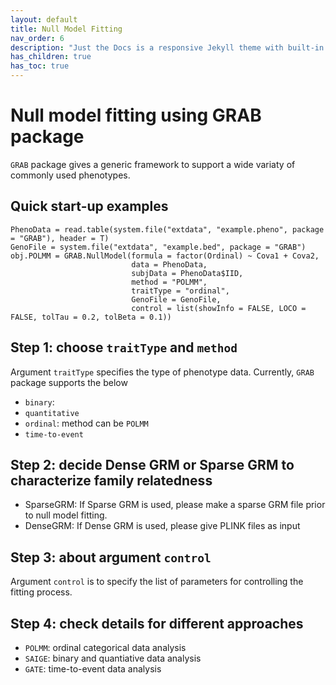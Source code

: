 ```yaml
---
layout: default
title: Null Model Fitting
nav_order: 6
description: "Just the Docs is a responsive Jekyll theme with built-in search that is easily customizable and hosted on GitHub Pages."
has_children: true
has_toc: true
---
```


# Null model fitting using GRAB package 

```GRAB``` package gives a generic framework to support a wide variaty of commonly used phenotypes. 

## Quick start-up examples
```
PhenoData = read.table(system.file("extdata", "example.pheno", package = "GRAB"), header = T)
GenoFile = system.file("extdata", "example.bed", package = "GRAB")
obj.POLMM = GRAB.NullModel(formula = factor(Ordinal) ~ Cova1 + Cova2,
                           data = PhenoData, 
                           subjData = PhenoData$IID, 
                           method = "POLMM", 
                           traitType = "ordinal",
                           GenoFile = GenoFile,
                           control = list(showInfo = FALSE, LOCO = FALSE, tolTau = 0.2, tolBeta = 0.1))
```

## Step 1: choose ```traitType``` and ```method```

Argument ```traitType``` specifies the type of phenotype data. Currently, ```GRAB``` package supports the below 

- ```binary```: 
- ```quantitative```
- ```ordinal```: method can be ```POLMM```
- ```time-to-event```

## Step 2: decide Dense GRM or Sparse GRM to characterize family relatedness

- SparseGRM: If Sparse GRM is used, please make a sparse GRM file prior to null model fitting.
- DenseGRM: If Dense GRM is used, please give PLINK files as input

## Step 3: about argument ```control``` 

Argument ```control``` is to specify the list of parameters for controlling the fitting process. 

## Step 4: check details for different approaches

- ```POLMM```: ordinal categorical data analysis 
- ```SAIGE```: binary and quantiative data analysis
- ```GATE```: time-to-event data analysis

## 







